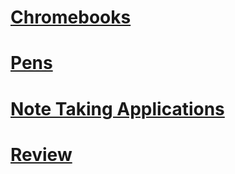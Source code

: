 # [Chromebooks](chromebooks.md)

# [Pens](pens.md)

# [Note Taking Applications](note_apps.md)

# [Review](review.md)
